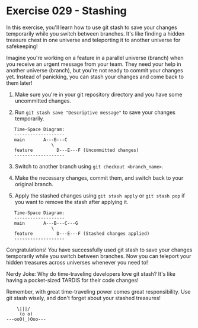# Exercise 029 - Stashing

In this exercise, you'll learn how to use git stash to save your changes temporarily
while you switch between branches. It's like finding a hidden treasure chest in one
universe and teleporting it to another universe for safekeeping!

Imagine you're working on a feature in a parallel universe (branch) when you receive
an urgent message from your team. They need your help in another universe (branch),
but you're not ready to commit your changes yet. Instead of panicking, you can stash
your changes and come back to them later!

1. Make sure you're in your git repository directory and you have some uncommitted
   changes.

2. Run `git stash save "Descriptive message"` to save your changes temporarily.

```
   Time-Space Diagram:
   -------------------
   main       A---B---C
                 \
   feature         D---E---F (Uncommitted changes)
   -------------------
```

3. Switch to another branch using `git checkout <branch_name>`.

4. Make the necessary changes, commit them, and switch back to your original branch.

5. Apply the stashed changes using `git stash apply` or `git stash pop` if you want
   to remove the stash after applying it.

```
   Time-Space Diagram:
   -------------------
   main       A---B---C---G
                 \
   feature         D---E---F (Stashed changes applied)
   -------------------
```

Congratulations! You have successfully used git stash to save your changes temporarily
while you switch between branches. Now you can teleport your hidden treasures across
universes whenever you need to!

Nerdy Joke: Why do time-traveling developers love git stash? It's like having a
pocket-sized TARDIS for their code changes!

Remember, with great time-traveling power comes great responsibility. Use git stash
wisely, and don't forget about your stashed treasures!

```
    \|||/
     (o o)
---ooO(_)Ooo---

```

